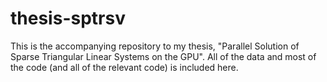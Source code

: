 # thesis-sptrsv

This is the accompanying repository to my thesis, "Parallel Solution of Sparse Triangular Linear Systems on the GPU". All of the data and most of the code (and all of the relevant code) is included here.

